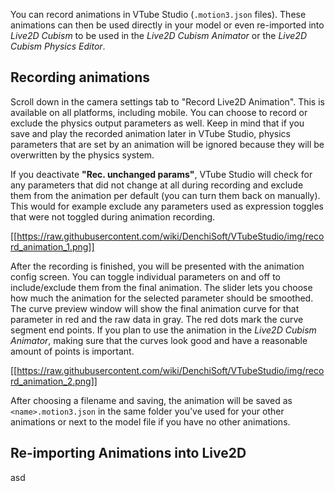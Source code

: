 You can record animations in VTube Studio (`.motion3.json` files). These animations can then be used directly in your model or even re-imported into _Live2D Cubism_ to be used in the _Live2D Cubism Animator_ or the _Live2D Cubism Physics Editor_.

## Recording animations

Scroll down in the camera settings tab to "Record Live2D Animation". This is available on all platforms, including mobile. You can choose to record or exclude the physics output parameters as well. Keep in mind that if you save and play the recorded animation later in VTube Studio, physics parameters that are set by an animation will be ignored because they will be overwritten by the physics system.

If you deactivate **"Rec. unchanged params"**, VTube Studio will check for any parameters that did not change at all during recording and exclude them from the animation per default (you can turn them back on manually). This would for example exclude any parameters used as expression toggles that were not toggled during animation recording.

[[https://raw.githubusercontent.com/wiki/DenchiSoft/VTubeStudio/img/record_animation_1.png]]

After the recording is finished, you will be presented with the animation config screen. You can toggle individual parameters on and off to include/exclude them from the final animation. The slider lets you choose how much the animation for the selected parameter should be smoothed. The curve preview window will show the final animation curve for that parameter in red and the raw data in gray. The red dots mark the curve segment end points. If you plan to use the animation in the _Live2D Cubism Animator_, making sure that the curves look good and have a reasonable amount of points is important.

[[https://raw.githubusercontent.com/wiki/DenchiSoft/VTubeStudio/img/record_animation_2.png]]

After choosing a filename and saving, the animation will be saved as `<name>.motion3.json` in the same folder you've used for your other animations or next to the model file if you have no other animations.

## Re-importing Animations into Live2D

asd


